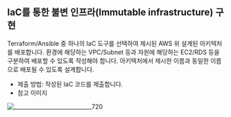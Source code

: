 ## IaC를 통한 불변 인프라(Immutable infrastructure) 구현

Terraform/Ansible 중 하나의 IaC 도구를 선택하여 제시된 AWS 위 설계된 아키텍처를 배포합니다. 환경에 해당하는 VPC/Subnet 등과 자원에 해당하는 EC2/RDS 등을 구분하여 배포할 수 있도록 작성해야 합니다. 아키텍처에서 제시한 이름과 동일한 이름으로 배포될 수 있도록 설계합니다.

- 제출 방법: 작성된 IaC 코드를 제출합니다.
- 참고 이미지

![____________________________720](https://github.com/JunhyeonKwak/Terraform-aws/assets/127921796/8f8b6395-6cde-47d2-a88d-aa172d932d7f)

